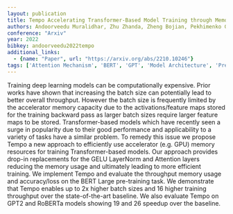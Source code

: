 ```yaml
---
layout: publication
title: Tempo Accelerating Transformer-Based Model Training through Memory Footprint Reduction
authors: Andoorveedu Muralidhar, Zhu Zhanda, Zheng Bojian, Pekhimenko Gennady
conference: "Arxiv"
year: 2022
bibkey: andoorveedu2022tempo
additional_links:
  - {name: "Paper", url: "https://arxiv.org/abs/2210.10246"}
tags: ['Attention Mechanism', 'BERT', 'GPT', 'Model Architecture', 'Pretraining Methods', 'Training Techniques', 'Transformer']
---
```

Training deep learning models can be computationally expensive. Prior works have shown that increasing the batch size can potentially lead to better overall throughput. However the batch size is frequently limited by the accelerator memory capacity due to the activations/feature maps stored for the training backward pass as larger batch sizes require larger feature maps to be stored. Transformer-based models which have recently seen a surge in popularity due to their good performance and applicability to a variety of tasks have a similar problem. To remedy this issue we propose Tempo a new approach to efficiently use accelerator (e.g. GPU) memory resources for training Transformer-based models. Our approach provides drop-in replacements for the GELU LayerNorm and Attention layers reducing the memory usage and ultimately leading to more efficient training. We implement Tempo and evaluate the throughput memory usage and accuracy/loss on the BERT Large pre-training task. We demonstrate that Tempo enables up to 2x higher batch sizes and 16 higher training throughput over the state-of-the-art baseline. We also evaluate Tempo on GPT2 and RoBERTa models showing 19 and 26 speedup over the baseline.
